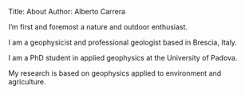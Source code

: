 Title: About
Author: Alberto Carrera

I’m first and foremost a nature and outdoor enthusiast.

I am a geophysicist and professional geologist based in Brescia, Italy.

I am a PhD student in applied geophysics at the University of Padova.

My research is based on geophysics applied to environment and agriculture.